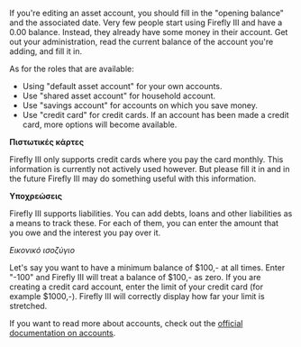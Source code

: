 If you're editing an asset account, you should fill in the "opening balance" and the associated date. Very few people start using Firefly III and have a 0.00 balance. Instead, they already have some money in their account. Get out your administration, read the current balance of the account you're adding, and fill it in.

As for the roles that are available:

- Using "default asset account" for your own accounts.
- Use "shared asset account" for household account.
- Use "savings account" for accounts on which you save money.
- Use "credit card" for credit cards. If an account has been made a credit card, more options will become available.

**Πιστωτικές κάρτες**

Firefly III only supports credit cards where you pay the card monthly. This information is currently not actively used however. But please fill it in and in the future Firefly III may do something useful with this information.

**Υποχρεώσεις**

Firefly III supports liabilities. You can add debts, loans and other liabilities as a means to track these. For each of them, you can enter the amount that you owe and the interest you pay over it.

*Εικονικό ισοζύγιο*

Let's say you want to have a minimum balance of $100,- at all times. Enter "-100" and Firefly III will treat a balance of $100,- as zero. If you are creating a credit card account, enter the limit of your credit card (for example $1000,-). Firefly III will correctly display how far your limit is stretched.

If you want to read more about accounts, check out the [official documentation on accounts](https://docs.firefly-iii.org/concepts/accounts).